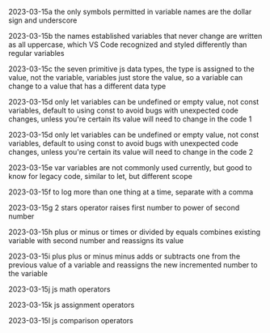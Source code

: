 2023-03-15a the only symbols permitted in variable names are the dollar sign and underscore

2023-03-15b the names established variables that never change are written as all uppercase, which VS Code recognized and styled differently than regular variables

2023-03-15c the seven primitive js data types, the type is assigned to the value, not the variable, variables just store the value, so a variable can change to a value that has a different data type

2023-03-15d only let variables can be undefined or empty value, not const variables, default to using const to avoid bugs with unexpected code changes, unless you're certain its value will need to change in the code 1

2023-03-15d only let variables can be undefined or empty value, not const variables, default to using const to avoid bugs with unexpected code changes, unless you're certain its value will need to change in the code 2

2023-03-15e var variables are not commonly used currently, but good to know for legacy code, similar to let, but different scope

2023-03-15f to log more than one thing at a time, separate with a comma

2023-03-15g 2 stars operator raises first number to power of second number

2023-03-15h plus or minus or times or divided by equals combines existing variable with second number and reassigns its value

2023-03-15i plus plus or minus minus adds or subtracts one from the previous value of a variable and reassigns the new incremented number to the variable

2023-03-15j js math operators

2023-03-15k js assignment operators

2023-03-15l js comparison operators
